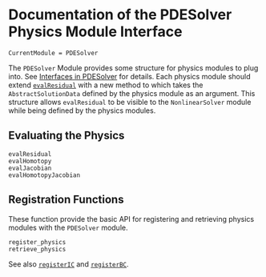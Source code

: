 # Documentation of the PDESolver Physics Module Interface

```@meta
CurrentModule = PDESolver
```

The `PDESolver` Module provides some structure for physics modules to plug into.
See [Interfaces in PDESolver](@ref) for details.
Each physics module should extend [`evalResidual`](@ref) with a new method to
which takes the `AbstractSolutionData` defined by the physics module as
an argument.
This structure allows `evalResidual` to be visible to the `NonlinearSolver`
module while being defined by the physics modules.

## Evaluating the Physics

```@docs
evalResidual
evalHomotopy
evalJacobian
evalHomotopyJacobian
```

## Registration Functions

These function provide the basic API for registering and retrieving
physics modules with the `PDESolver` module.

```@docs
register_physics
retrieve_physics
```

See also [`registerIC`](@ref) and [`registerBC`](@ref).
